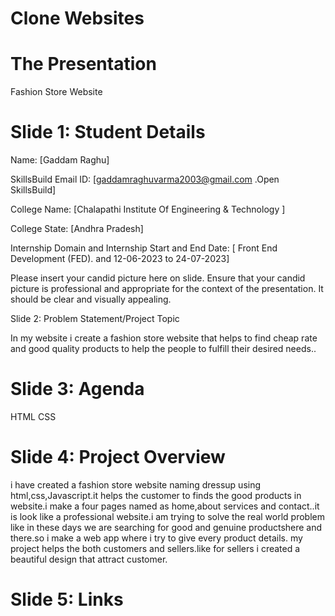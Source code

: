 # Clone Websites

# The Presentation 

Fashion Store Website

# Slide 1: Student Details

Name: [Gaddam Raghu]

SkillsBuild Email ID: [gaddamraghuvarma2003@gmail.com             .Open SkillsBuild]

College Name: [Chalapathi Institute Of Engineering & Technology ]

 College State: [Andhra Pradesh]

 Internship Domain and Internship Start and End Date: [ Front End Development (FED).     and  12-06-2023 to 24-07-2023]

 Please insert your candid picture here on slide. Ensure that your candid picture is professional and appropriate for the context of the presentation. It should be clear and visually appealing.

 

Slide 2: Problem Statement/Project Topic

In my website i create a fashion store website that helps to find cheap rate and good quality products to help the people to fulfill their desired needs..

# Slide 3: Agenda

HTML
CSS



# Slide 4: Project Overview

i have created a fashion store website naming dressup using html,css,Javascript.it helps the customer to finds the good products in website.i make a four pages named as home,about services and contact..it is look like a professional website.i am trying to solve the real world problem like in these days we are searching for good and genuine productshere and there.so i make a web app where i try to give every product details. my project helps the both customers and sellers.like for sellers i created a beautiful design that attract customer.


# Slide 5: Links







